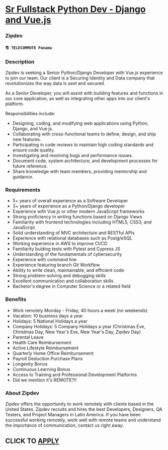 # [Sr Fullstack Python Dev - Django and Vue.js](https://www.remotewlb.com/apply/sr-fullstack-python-dev-django-and-vue-js)  
### Zipdev  
#### `🌎 TELECOMMUTE Panama`  

### **Description**

Zipdev is seeking a Senior Python/Django Developer with Vue.js experience to join our team. Our client is a Securing Identity and Data company that revolutionizes the way data is sent and secured.

As a Senior Developer, you will assist with building features and functions in our core application, as well as integrating other apps into our client's platform.  

Responsibilities include:

  * Designing, coding, and modifying web applications using Python, Django, and Vue.js.
  * Collaborating with cross-functional teams to define, design, and ship new features.
  * Participating in code reviews to maintain high coding standards and ensure code quality.
  * Investigating and resolving bugs and performance issues.
  * Document code, system architecture, and development processes for future reference.
  * Share knowledge with team members, providing mentorship and guidance.

### **Requirements**

  * 5+ years of overall experience as a Software Developer
  * 3+ years of experience as a Python/Django developer
  * Experience with Vue.js or other modern JavaScript frameworks
  * Strong proficiency in writing functions based on Django Views
  * Familiarity with frontend technologies including HTML5, CSS3, and JavaScript
  * Solid understanding of MVC architecture and RESTful APIs
  * Experience with relational databases such as PostgreSQL
  * Working experience in AWS to improve CI/CD
  * Familiarity bulding tests with Pytest and Cypress JS
  * Understanding of the fundamentals of cybersecurity
  * Experience with command line
  * Experience featuring branch Git Workflow 
  * Ability to write clean, maintainable, and efficient code
  * Strong problem-solving and debugging skills
  * Excellent communication and collaboration skills
  * Bachelor's degree in Computer Science or a related field

### **Benefits**

  * Work remotely Monday - Friday, 40 hours a week (no weekends)
  * Vacation: 10 business days a year
  * Holidays: 5 National Holidays a year
  * Company Holidays: 5 Company Holidays a year (Christmas Eve, Christmas Day, New Year's Eve, New Year's Day, Zipdev Day)
  * Parental Leave
  * Health Care Reimbursement
  * Active Lifestyle Reimbursement
  * Quarterly Home Office Reimbursement
  * Payroll Deduction Purchase Plans
  * Longevity Bonus
  * Continuous Learning Bonus
  * Access to Training and Professional Development Platforms
  * Did we mention it's REMOTE?!!

### **About Zipdev**

Zipdev offers the opportunity to work remotely with clients based in the United States. Zipdev recruits and hires the best Developers, Designers, QA Testers, and Project Managers in Latin America. If you have been successful working remotely, work well with remote teams and understand the importance of communication, contact us right away.

  

  

  
## CLICK TO [APPLY](https://www.remotewlb.com/apply/sr-fullstack-python-dev-django-and-vue-js)

